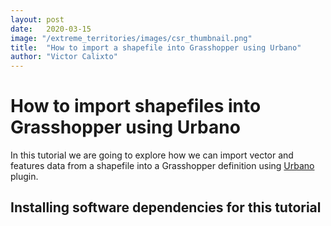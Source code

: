 ```yaml
---
layout: post
date:   2020-03-15
image: "/extreme_territories/images/csr_thumbnail.png"
title:  "How to import a shapefile into Grasshopper using Urbano"
author: "Victor Calixto"
---
```

# How to import shapefiles into Grasshopper using Urbano

In this tutorial we are going to explore how we can import vector and features data from a shapefile into a Grasshopper definition using [Urbano](https://www.food4rhino.com/app/urbano) plugin.

## Installing software dependencies for this tutorial

